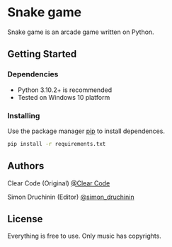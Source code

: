 # Snake game

Snake game is an arcade game written on Python.

## Getting Started

### Dependencies

* Python 3.10.2+ is recommended
* Tested on Windows 10 platform

### Installing

Use the package manager [pip](https://pip.pypa.io/en/stable/) to install dependences.

```bash
pip install -r requirements.txt
```

## Authors

Clear Code (Original)
[@Clear Code](https://www.youtube.com/watch?v=QFvqStqPCRU&t=5748s)

Simon Druchinin (Editor)
[@simon_druchinin](https://t.me/simon_druchinin)

## License

Everything is free to use. Only music has copyrights.
